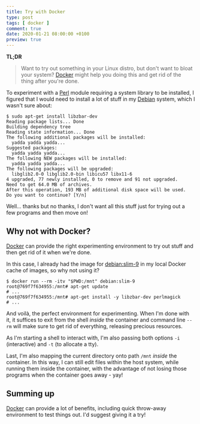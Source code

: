```yaml
---
title: Try with Docker
type: post
tags: [ docker ]
comment: true
date: 2020-01-21 08:00:00 +0100
preview: true
---
```


**TL;DR**

> Want to try out something in your Linux distro, but don't want to bloat
> your system? [Docker][] might help you doing this and get rid of the thing
> after you're done.

To experiment with a [Perl][] module requiring a system library to be
installed, I figured that I would need to install a lot of stuff in my
[Debian][] system, which I wasn't sure about:

```
$ sudo apt-get install libzbar-dev
Reading package lists... Done
Building dependency tree       
Reading state information... Done
The following additional packages will be installed:
  yadda yadda yadda...
Suggested packages:
  yadda yadda yadda...
The following NEW packages will be installed:
  yadda yadda yadda...
The following packages will be upgraded:
  libglib2.0-0 libglib2.0-bin libicu57 libx11-6
4 upgraded, 77 newly installed, 0 to remove and 91 not upgraded.
Need to get 64.0 MB of archives.
After this operation, 193 MB of additional disk space will be used.
Do you want to continue? [Y/n]
```

Well... thanks but no thanks, I don't want all this stuff just for trying
out a few programs and then move on!

## Why not with Docker?

[Docker][] can provide the right experimenting environment to try out stuff
and then get rid of it when we're done.

In this case, I already had the image for [debian:slim-9][dockerhub-debian]
in my local Docker cache of images, so why not using it?

```
$ docker run --rm -itv "$PWD:/mnt" debian:slim-9
root@769f7f634955:/mnt# apt-get update
# ...
root@769f7f634955:/mnt# apt-get install -y libzbar-dev perlmagick
# ...
```

And voilà, the perfect environment for experimenting. When I'm done with it,
it suffices to exit from the shell *inside* the container and command line
`--rm` will make sure to get rid of everything, releasing precious
resources.

As I'm starting a shell to interact with, I'm also passing both options `-i`
(interactive) and `-t` (to allocate a tty).

Last, I'm also mapping the current directory onto path `/mnt` *inside* the
container. In this way, I can still edit files within the host system, while
running them inside the container, with the advantage of not losing those
programs when the container goes away - yay!

## Summing up

[Docker][] can provide a lot of benefits, including quick throw-away
environment to test things out. I'd suggest giving it a try!


[Perl]: https://www.perl.org/
[Debian]: https://www.debian.org/
[Docker]: https://www.docker.com/
[dockerhub-debian]: https://hub.docker.com/_/debian
